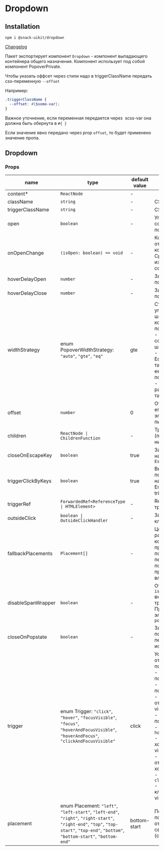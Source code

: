 # Dropdown

## Installation
`npm i @snack-uikit/dropdown`

[Changelog](./CHANGELOG.md)

Пакет экспортирует компонент `Dropdown` - компонент выпадающего контейнера общего назначения. Компонент  использует под собой компонент PopoverPrivate.

Чтобы указать оффсет через стили надо в triggerClassName передать css-переменную `--offset`

Например:

```scss
.triggerClassName {
  --offset: #{$some-var};
}
```

Важное уточнение, если переменная передается через  scss-var она должна быть обернута в `#{ }`

Если значение явно передано через prop `offset`, то будет применено значение пропа.


[//]: DOCUMENTATION_SECTION_START
[//]: THIS_SECTION_IS_AUTOGENERATED_PLEASE_DONT_EDIT_IT
## Dropdown
### Props
| name | type | default value | description |
|------|------|---------------|-------------|
| content* | `ReactNode` | - |  |
| className | `string` | - | CSS-класс |
| triggerClassName | `string` | - | CSS-класс триггера |
| open | `boolean` | - | Управляет состоянием показан/не показан. |
| onOpenChange | `(isOpen: boolean) => void` | - | Колбек отображения компонента. Срабатывает при изменении состояния open. |
| hoverDelayOpen | `number` | - | Задержка открытия по ховеру |
| hoverDelayClose | `number` | - | Задержка закрытия по ховеру |
| widthStrategy | enum PopoverWidthStrategy: `"auto"`, `"gte"`, `"eq"` | gte | Стратегия управления шириной контейнера поповера <br> - `auto` - соответствует ширине контента, <br> - `gte` - Great Than or Equal, равен ширине таргета или больше ее, если контент в поповере шире, <br> - `eq` - Equal, строго равен ширине таргета. |
| offset | `number` | 0 | Отступ поповера от его триггер-элемента (в пикселях). |
| children | `ReactNode \| ChildrenFunction` | - | Триггер поповера (подробнее читайте ниже) |
| closeOnEscapeKey | `boolean` | true | Закрывать ли по нажатию на кнопку `Esc` |
| triggerClickByKeys | `boolean` | true | Вызывается ли попоповер по нажатию клавиш Enter/Space (при trigger = `click`) |
| triggerRef | `ForwardedRef<ReferenceType \| HTMLElement>` | - | Ref ссылка на триггер |
| outsideClick | `boolean \| OutsideClickHandler` | - | Закрывать ли при клике вне поповера |
| fallbackPlacements | `Placement[]` | - | Цепочка расположений которая будет применяться к поповеру от первого к последнему если при текущем он не влезает. |
| disableSpanWrapper | `boolean` | - | Отключает для `isValidElement` внешнюю обертку триггера <br> Пригодится для элементов с `position: absolute` |
| closeOnPopstate | `boolean` | - | Закрывать ли поповер при пекреходе по истории браузера |
| trigger | enum Trigger: `"click"`, `"hover"`, `"focusVisible"`, `"focus"`, `"hoverAndFocusVisible"`, `"hoverAndFocus"`, `"clickAndFocusVisible"` | click | Условие отображения поповера: <br> - `click` - открывать по клику <br> - `hover` - открывать по ховеру <br> - `focusVisible` - открывать по focus-visible <br> - `focus` - открывать по фокусу <br> - `hoverAndFocusVisible` - открывать по ховеру и focus-visible <br> - `hoverAndFocus` - открывать по ховеру и фокусу <br> - `clickAndFocusVisible` - открывать по клику и focus-visible |
| placement | enum Placement: `"left"`, `"left-start"`, `"left-end"`, `"right"`, `"right-start"`, `"right-end"`, `"top"`, `"top-start"`, `"top-end"`, `"bottom"`, `"bottom-start"`, `"bottom-end"` | bottom-start | Положение поповера относительно своего триггера (children). |


[//]: DOCUMENTATION_SECTION_END
